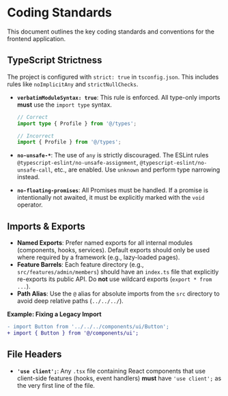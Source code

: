 # Coding Standards

This document outlines the key coding standards and conventions for the frontend application.

## TypeScript Strictness

The project is configured with `strict: true` in `tsconfig.json`. This includes rules like `noImplicitAny` and `strictNullChecks`.

- **`verbatimModuleSyntax: true`**: This rule is enforced. All type-only imports **must** use the `import type` syntax.

  ```typescript
  // Correct
  import type { Profile } from '@/types';

  // Incorrect
  import { Profile } from '@/types';
  ```

- **`no-unsafe-*`**: The use of `any` is strictly discouraged. The ESLint rules `@typescript-eslint/no-unsafe-assignment`, `@typescript-eslint/no-unsafe-call`, etc., are enabled. Use `unknown` and perform type narrowing instead.
- **`no-floating-promises`**: All Promises must be handled. If a promise is intentionally not awaited, it must be explicitly marked with the `void` operator.

## Imports & Exports

- **Named Exports**: Prefer named exports for all internal modules (components, hooks, services). Default exports should only be used where required by a framework (e.g., lazy-loaded pages).
- **Feature Barrels**: Each feature directory (e.g., `src/features/admin/members`) should have an `index.ts` file that explicitly re-exports its public API. Do **not** use wildcard exports (`export * from ...`).
- **Path Alias**: Use the `@` alias for absolute imports from the `src` directory to avoid deep relative paths (`../../../`).

**Example: Fixing a Legacy Import**

```diff
- import Button from '../../../components/ui/Button';
+ import { Button } from '@/components/ui';
```

## File Headers

- **`'use client';`**: Any `.tsx` file containing React components that use client-side features (hooks, event handlers) **must** have `'use client';` as the very first line of the file.
